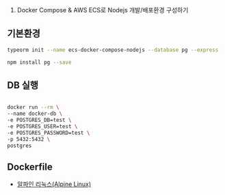 1. Docker Compose & AWS ECS로 Nodejs 개발/배포환경 구성하기

## 기본환경

```bash
typeorm init --name ecs-docker-compose-nodejs --database pg --express
```

```bash
npm install pg --save
```

## DB 실행

```bash

docker run --rm \
--name docker-db \
-e POSTGRES_DB=test \
-e POSTGRES_USER=test \
-e POSTGRES_PASSWORD=test \
-p 5432:5432 \
postgres
```

## Dockerfile

* [알파인 리눅스(Alpine Linux)](https://www.lesstif.com/docker/alpine-linux-35356819.html)
